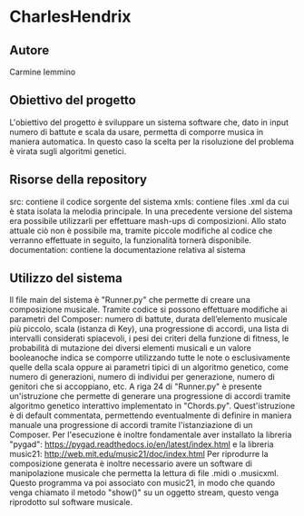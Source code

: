 # CharlesHendrix
## Autore
Carmine Iemmino
## Obiettivo del progetto
L'obiettivo del progetto è sviluppare un sistema software che, dato in input numero di battute e scala da usare, permetta di comporre musica in maniera automatica. In questo caso la scelta per la risoluzione del problema è virata sugli algoritmi genetici.
## Risorse della repository 
src: contiene il codice sorgente del sistema
xmls: contiene files .xml da cui è stata isolata la melodia principale. In una precedente versione del sistema era possibile utilizzarli per effettuare mash-ups di composizioni. Allo stato attuale ciò non è possibile ma, tramite piccole modifiche al codice che verranno effettuate in seguito, la funzionalità tornerà disponibile.
documentation: contiene la documentazione relativa al sistema
## Utilizzo del sistema
Il file main del sistema è "Runner.py" che permette di creare una composizione musicale. Tramite codice si possono effettuare modifiche ai parametri del Composer: numero di battute, durata dell’elemento musicale più piccolo, scala (istanza di Key), una progressione di accordi, una lista di intervalli considerati spiacevoli, i pesi dei criteri della funzione di fitness, le probabilità di mutazione dei diversi elementi musicali e un valore booleanoche indica se comporre utilizzando tutte le note o esclusivamente quelle della scala oppure ai parametri tipici di un algoritmo genetico, come numero di generazioni, numero di individui per generazione, numero di genitori che si accoppiano, etc.
A riga 24 di "Runner.py" è presente un'istruzione che permette di generare una progressione di accordi tramite algoritmo genetico interattivo implementato in "Chords.py". Quest'istruzione è di default commentata, permettendo eventualmente di definire in maniera manuale una progressione di accordi tramite l'istanziazione di un Composer.
Per l'esecuzione è inoltre fondamentale aver installato la libreria "pygad": https://pygad.readthedocs.io/en/latest/index.html e la libreria music21: http://web.mit.edu/music21/doc/index.html
Per riprodurre la composizione generata è inoltre necessario avere un software di manipolazione musicale che permetta la lettura di file .midi o .musicxml. Questo programma va poi associato con music21, in modo che quando venga chiamato il metodo "show()" su un oggetto stream, questo venga riprodotto sul software musicale.
